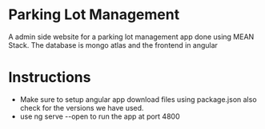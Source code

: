 # Parking Lot Management
  A admin side website for a parking lot management app done using MEAN Stack. The database is mongo atlas and the frontend in angular

# Instructions
  - Make sure to setup angular app download files using package.json also check for the versions we have used.
  - use ng serve --open to run the app at port 4800
